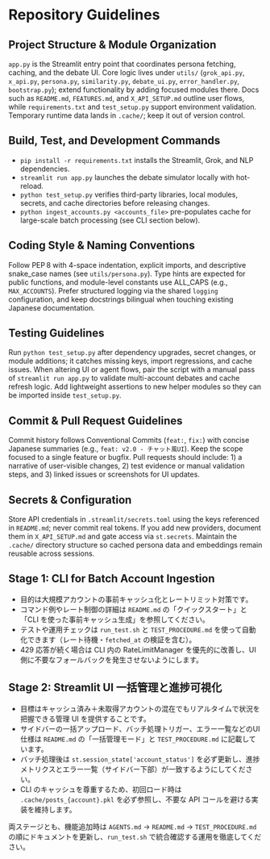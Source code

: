 # Repository Guidelines

## Project Structure & Module Organization
`app.py` is the Streamlit entry point that coordinates persona fetching, caching, and the debate UI. Core logic lives under `utils/` (`grok_api.py`, `x_api.py`, `persona.py`, `similarity.py`, `debate_ui.py`, `error_handler.py`, `bootstrap.py`); extend functionality by adding focused modules there. Docs such as `README.md`, `FEATURES.md`, and `X_API_SETUP.md` outline user flows, while `requirements.txt` and `test_setup.py` support environment validation. Temporary runtime data lands in `.cache/`; keep it out of version control.

## Build, Test, and Development Commands
- `pip install -r requirements.txt` installs the Streamlit, Grok, and NLP dependencies.
- `streamlit run app.py` launches the debate simulator locally with hot-reload.
- `python test_setup.py` verifies third-party libraries, local modules, secrets, and cache directories before releasing changes.
- `python ingest_accounts.py <accounts_file>` pre-populates cache for large-scale batch processing (see CLI section below).

## Coding Style & Naming Conventions
Follow PEP 8 with 4-space indentation, explicit imports, and descriptive snake_case names (see `utils/persona.py`). Type hints are expected for public functions, and module-level constants use ALL_CAPS (e.g., `MAX_ACCOUNTS`). Prefer structured logging via the shared `logging` configuration, and keep docstrings bilingual when touching existing Japanese documentation.

## Testing Guidelines
Run `python test_setup.py` after dependency upgrades, secret changes, or module additions; it catches missing keys, import regressions, and cache issues. When altering UI or agent flows, pair the script with a manual pass of `streamlit run app.py` to validate multi-account debates and cache refresh logic. Add lightweight assertions to new helper modules so they can be imported inside `test_setup.py`.

## Commit & Pull Request Guidelines
Commit history follows Conventional Commits (`feat:`, `fix:`) with concise Japanese summaries (e.g., `feat: v2.0 - チャット風UI`). Keep the scope focused to a single feature or bugfix. Pull requests should include: 1) a narrative of user-visible changes, 2) test evidence or manual validation steps, and 3) linked issues or screenshots for UI updates.

## Secrets & Configuration
Store API credentials in `.streamlit/secrets.toml` using the keys referenced in `README.md`; never commit real tokens. If you add new providers, document them in `X_API_SETUP.md` and gate access via `st.secrets`. Maintain the `.cache/` directory structure so cached persona data and embeddings remain reusable across sessions.

## Stage 1: CLI for Batch Account Ingestion

- 目的は大規模アカウントの事前キャッシュ化とレートリミット対策です。
- コマンド例やレート制御の詳細は `README.md` の「クイックスタート」と「CLI を使った事前キャッシュ生成」を参照してください。
- テストや運用チェックは `run_test.sh` と `TEST_PROCEDURE.md` を使って自動化できます（レート待機・`fetched_at` の検証を含む）。
- 429 応答が続く場合は CLI 内の RateLimitManager を優先的に改善し、UI 側に不要なフォールバックを発生させないようにします。

## Stage 2: Streamlit UI 一括管理と進捗可視化

- 目標はキャッシュ済み＋未取得アカウントの混在でもリアルタイムで状況を把握できる管理 UI を提供することです。
- サイドバーの一括アップロード、バッチ処理トリガー、エラー一覧などのUI仕様は `README.md` の「一括管理モード」と `TEST_PROCEDURE.md` に記載しています。
- バッチ処理後は `st.session_state['account_status']` を必ず更新し、進捗メトリクスとエラー一覧（サイドバー下部）が一致するようにしてください。
- CLI のキャッシュを尊重するため、初回ロード時は `.cache/posts_{account}.pkl` を必ず参照し、不要な API コールを避ける実装を維持します。

両ステージとも、機能追加時は `AGENTS.md` → `README.md` → `TEST_PROCEDURE.md` の順にドキュメントを更新し、`run_test.sh` で統合確認する運用を徹底してください。
